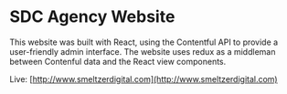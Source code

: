 # SDC Agency Website

This website was built with React, using the Contentful API to provide a user-friendly admin interface. The website uses redux as a middleman between Contenful data and the React
view components.

Live: [http://www.smeltzerdigital.com](http://www.smeltzerdigital.com)
